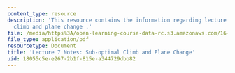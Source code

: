 ```yaml
---
content_type: resource
description: 'This resource contains the information regarding lecture 7 Notes: sub-optimal
  climb and plane change .'
file: /media/https%3A/open-learning-course-data-rc.s3.amazonaws.com/16-522-space-propulsion-spring-2015/18055c5ee2672b1f815ea344729dbb82_MIT16_522S15_Lecture7.pdf
file_type: application/pdf
resourcetype: Document
title: 'Lecture 7 Notes: Sub-optimal Climb and Plane Change'
uid: 18055c5e-e267-2b1f-815e-a344729dbb82
---
```

